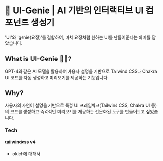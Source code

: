 # 👋 UI-Genie | AI 기반의 인터랙티브 UI 컴포넌트 생성기

'UI'와 'genie(요정)'를 결합하여, 마치 요정처럼 원하는 UI를 만들어준다는 의미를 담았습니다.

## What is UI-Genie 🧞‍♂️?

GPT-4와 같은 AI 모델을 활용하여 사용자 설명을 기반으로 Tailwind CSS나 Chakra UI 코드를 자동 생성하고 미리보기를 제공하는 기능입니다.

## Why?

사용자의 자연어 설명을 기반으로 특정 UI 프레임워크(Tailwind CSS, Chakra UI 등)의 코드를 생성하고 즉각적인 미리보기를 제공하는 전문화된 도구를 만들어보고 싶었습니다.

### Tech

#### tailwindcss v4

- oklch에 대해서
